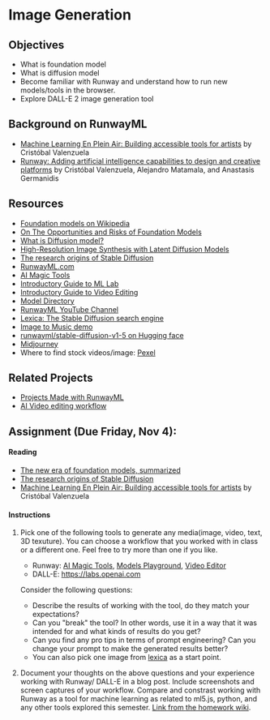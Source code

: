 # Image Generation

## Objectives

- What is foundation model
- What is diffusion model
- Become familiar with Runway and understand how to run new models/tools in the browser.
- Explore DALL-E 2 image generation tool

## Background on RunwayML

- [Machine Learning En Plein Air: Building accessible tools for artists](https://medium.com/runwayml/machine-learning-en-plein-air-building-accessible-tools-for-artists-87bfc7f99f6b) by Cristóbal Valenzuela
- [Runway: Adding artificial intelligence capabilities to design and creative platforms](https://nips2018creativity.github.io/doc/runway.pdf) by Cristóbal Valenzuela, Alejandro Matamala, and Anastasis Germanidis

## Resources

- [Foundation models on Wikipedia](https://en.wikipedia.org/wiki/Foundation_models)
- [On The Opportunities and Risks of Foundation Models](https://arxiv.org/abs/2108.07258)
- [What is Diffusion model?](https://www.youtube.com/watch?v=fbLgFrlTnGU)
- [High-Resolution Image Synthesis with Latent Diffusion Models](https://research.runwayml.com/publications/high-resolution-image-synthesis-with-latent-diffusion-models)
- [The research origins of Stable Diffusion](https://research.runwayml.com/the-research-origins-of-stable-difussion)
- [RunwayML.com](https://runwayml.com)
- [AI Magic Tools](https://app.runwayml.com/ai-tools)
- [Introductory Guide to ML Lab](https://help.runwayml.com/hc/en-us/categories/1500001962941-ML-Lab)
- [Introductory Guide to Video Editing](https://help.runwayml.com/hc/en-us/categories/1500001930562-Video-Editing)
- [Model Directory](https://app.runwayml.com/models)
- [RunwayML YouTube Channel](https://www.youtube.com/c/RunwayML)
- [Lexica: The Stable Diffusion search engine](https://lexica.art)
- [Image to Music demo](https://huggingface.co/spaces/fffiloni/img-to-music)
- [runwayml/stable-diffusion-v1-5 on Hugging face](https://huggingface.co/runwayml/stable-diffusion-v1-5)
- [Midjourney](https://www.midjourney.com/home)
- Where to find stock videos/image: [Pexel](https://www.pexels.com/)

## Related Projects

- [Projects Made with RunwayML](https://runwayml.com/madewith/)
- [AI Video editing workflow](https://twitter.com/paultrillo/status/1584543033449533441)

## Assignment (Due Friday, Nov 4):

#### Reading

- [The new era of foundation models, summarized](https://blog.agermanidis.com/foundation-models-summarized/)
- [The research origins of Stable Diffusion](https://research.runwayml.com/the-research-origins-of-stable-difussion)
- [Machine Learning En Plein Air: Building accessible tools for artists](https://medium.com/runwayml/machine-learning-en-plein-air-building-accessible-tools-for-artists-87bfc7f99f6b) by Cristóbal Valenzuela

#### Instructions

1. Pick one of the following tools to generate any media(image, video, text, 3D texuture). You can choose a workflow that you worked with in class or a different one. Feel free to try more than one if you like.

   - Runway: [AI Magic Tools](https://app.runwayml.com/ai-tools), [Models Playground](https://app.runwayml.com/models), [Video Editor](https://app.runwayml.com)
   - DALL-E: https://labs.openai.com

   Consider the following questions:

   - Describe the results of working with the tool, do they match your expectations?
   - Can you "break" the tool? In other words, use it in a way that it was intended for and what kinds of results do you get?
   - Can you find any pro tips in terms of prompt engineering? Can you change your prompt to make the generated results better?
   - You can also pick one image from [lexica](https://lexica.art) as a start point.

2. Document your thoughts on the above questions and your experience working with Runway/ DALL-E in a blog post. Include screenshots and screen captures of your workflow. Compare and constrast working with Runway as a tool for machine learning as related to ml5.js, python, and any other tools explored this semester. [Link from the homework wiki](https://github.com/ml5js/Intro-ML-Arts-IMA-F22/wiki/Assignment-8).
